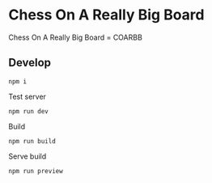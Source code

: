 # Chess On A Really Big Board

Chess On A Really Big Board = COARBB

## Develop

    npm i

Test server

    npm run dev

Build

    npm run build

Serve build

    npm run preview
